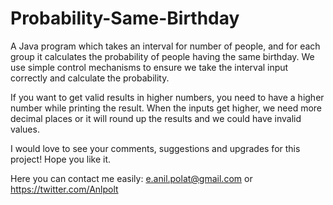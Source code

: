 # Probability-Same-Birthday
A Java program which takes an interval for number of people, and for each group it calculates the probability of people having the same birthday. We use simple control mechanisms to ensure we take the interval input correctly and calculate the probability. 

If you want to get valid results in higher numbers, you need to have a higher number while printing the result. When the inputs get higher, we need more decimal places or it will round up the results and we could have invalid values.

I would love to see your comments, suggestions and upgrades for this project! Hope you like it.

Here you can contact me easily: e.anil.polat@gmail.com or https://twitter.com/Anlpolt
